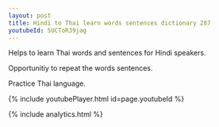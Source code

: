 ```yaml
---
layout: post
title: Hindi to Thai learn words sentences dictionary 287 
youtubeId: 5UCToR39jag
---
```

 
 
Helps to learn Thai words and sentences for Hindi speakers.

Opportunitiy to repeat the words sentences. 

Practice Thai language. 
 
{% include youtubePlayer.html id=page.youtubeId %}
 
 
{% include analytics.html %}
